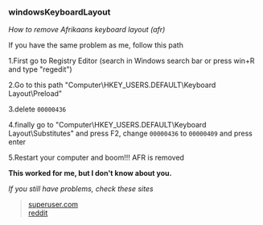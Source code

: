 ### windowsKeyboardLayout
*How to remove Afrikaans keyboard layout (afr)*

If you have the same problem as me, follow this path

1.First go to Registry Editor (search in Windows search bar or press win+R and type "regedit")

2.Go to this path "Computer\HKEY_USERS\.DEFAULT\Keyboard Layout\Preload"

3.delete `00000436`

4.finally go to "Computer\HKEY_USERS\.DEFAULT\Keyboard Layout\Substitutes" and press F2, change `00000436` to `00000409` and press enter

5.Restart your computer and boom!!! AFR is removed


**This worked for me, but I don't know about you.**

*If you still have problems, check these sites*

>[superuser.com](https://superuser.com/questions/1846837/why-is-afrikaans-keyboard-randomly-installed-on-windows-11)
><br/>
>[reddit](https://www.reddit.com/r/techsupport/comments/1bsbosk/afrikaans_keyboard_keep_appearing_and_i_cant/)
